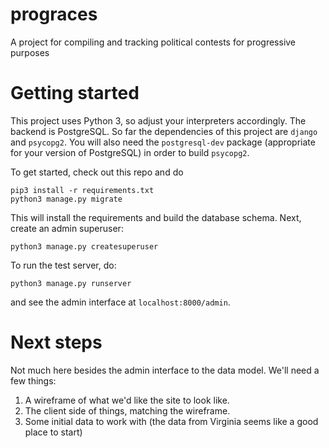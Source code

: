 # prograces
A project for compiling and tracking political contests for progressive purposes

# Getting started

This project uses Python 3, so adjust your interpreters accordingly. The backend is PostgreSQL. So far the dependencies of this project are `django` and `psycopg2`. You will also need the `postgresql-dev` package (appropriate for your version of PostgreSQL) in order to build `psycopg2`.

To get started, check out this repo and do
```
pip3 install -r requirements.txt
python3 manage.py migrate
```

This will install the requirements and build the database schema. Next, create an admin superuser:

```
python3 manage.py createsuperuser
```

To run the test server, do:

```
python3 manage.py runserver
```
and see the admin interface at `localhost:8000/admin`.

# Next steps

Not much here besides the admin interface to the data model. We'll need a few things:

1. A wireframe of what we'd like the site to look like.
2. The client side of things, matching the wireframe.
3. Some initial data to work with (the data from Virginia seems like a good place to start)
